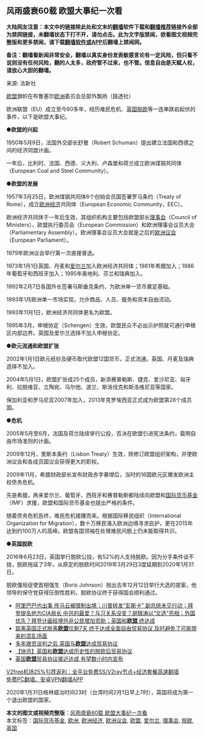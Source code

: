  <h2>风雨盛衰60载 欧盟大事纪一次看</h2> <p class="notice"><b>大陆网友注意：本文中的链接除此处和文末的<a href="https://github.com/bannedbook/fanqiang" >翻墙</a>软件下载和<a href="https://github.com/killgcd/justmysocks/blob/master/README.md">翻墙推荐</a>链接外全部为禁网链接，未翻墙状态下打不开，请勿点击。此为文字版禁闻，欲看图文视频完整版和更多禁闻，请下载<a href="https://github.com/bannedbook/fanqiang">翻墙软件或APP</a>后翻墙上禁闻网。</p><p>备注：翻墙看新闻非常安全，翻墙以真实身份发表敏感言论有一定风险，但只看不说则没有任何风险，翻的人太多，政府管不过来，也不管。信息自由是天赋人权，请放心大胆的翻墙。</b></p>  <div class="entry"> <p>来源:&nbsp;法新社                                                </p> <p><a href="https://www.bannedbook.org/bnews/tag/%e6%ac%a7%e7%9b%9f/" class="st_tag internal_tag" rel="tag" title="标签 欧盟 下的日志">欧盟</a>旗帜在布鲁塞尔<a href="https://www.bannedbook.org/bnews/tag/%e6%ac%a7%e6%b4%b2/" class="st_tag internal_tag" rel="tag" title="标签 欧洲 下的日志">欧洲</a>委员会总部外飘扬（路透社）</p> <p>欧洲联盟（EU）成立至今60多年，经历难民危机、<a href="https://www.bannedbook.org/bnews/tag/%e8%8b%b1%e5%9b%bd/" class="st_tag internal_tag" rel="tag" title="标签 英国 下的日志">英国</a><a href="https://www.bannedbook.org/bnews/tag/%E8%84%B1%E6%AC%A7/" class="st_tag internal_tag" rel="tag" title="标签 脱欧 下的日志">脱欧</a>等一连串跌宕起伏的事件，以下是欧盟大事纪。</p> <p><strong>●欧盟的兴起</strong></p> <p>1950年5月9日，法国外交部长舒曼（Robert Schuman）提出建立法国和西德之间的经济同盟计画。</p> <p>一年后，比利时、法国、西德、义大利、卢森堡和荷兰成立欧洲煤钢共同体（European Coal and Steel Community）。</p> <p><strong>●欧盟的发展</strong></p>  <p>1957年3月25日，欧洲煤钢共同体6个创始会员国签署罗马条约（Treaty of Rome），成立<a href="https://www.bannedbook.org/bnews/tag/%E6%AC%A7%E6%B4%B2%E7%BB%8F%E6%B5%8E/" class="st_tag internal_tag" rel="tag" title="标签 欧洲经济 下的日志">欧洲经济</a>共同体（European Economic Community，EEC）。</p> <p>欧洲经济共同体于一年后生效，其组织机构主要包括欧盟部长<a href="https://www.bannedbook.org/bnews/tag/%E7%90%86%E4%BA%8B%E4%BC%9A/" class="st_tag internal_tag" rel="tag" title="标签 理事会 下的日志">理事会</a>（Council of Ministers）、欧盟执行委员会（European Commission）和欧洲理事会议员大会（Parliamentary Assembly）。欧洲理事会议员大会就是之后的<a href="https://www.bannedbook.org/bnews/tag/%E6%AC%A7%E6%B4%B2%E8%AE%AE%E4%BC%9A/" class="st_tag internal_tag" rel="tag" title="标签 欧洲议会 下的日志">欧洲议会</a>（European Parliament）。</p> <p>1979年欧洲议会举行第一次直接普选。</p> <p>1973年1月1日英国、丹麦和<a href="https://www.bannedbook.org/bnews/tag/%e7%88%b1%e5%b0%94%e5%85%b0/" class="st_tag internal_tag" rel="tag" title="标签 爱尔兰 下的日志">爱尔兰</a>加入欧洲经济共同体；1981年希腊加入；1986年葡萄牙和西班牙加入；1995年奥地利、芬兰和瑞典加入。</p> <p>1992年2月7日各国外长签署马斯垂克条约，为欧洲单一货币奠定基础。</p> <p>1993年1月欧洲单一市场实现，允许商品、人员、服务和资本自由流动。</p> <p>1993年11月1日，欧洲经济共同体更名为欧盟。</p>  <p>1995年3月，申根协定（Schengen）生效，欧盟民众不必出示护照就可通行申根区内部边界。英国及爱尔兰选择不加入申根协定。</p> <p><strong>●欧元流通和欧盟扩张</strong></p> <p>2002年1月1日欧元纸钞及硬币取代欧盟12国货币，正式流通。英国、丹麦及瑞典选择不加入。</p> <p>2004年5月1日，欧盟扩张成25个成员，新添赛普勒斯、捷克、爱沙尼亚、匈牙利、拉脱维亚、立陶宛、马尔他、波兰、斯洛伐克和斯洛维尼亚等国家。</p> <p>保加利亚和罗马尼亚2007年加入，2013年克罗埃西亚正式成为欧盟第28个成员国。</p> <p><strong>●危机</strong></p> <p>2005年5月至6月，法国及荷兰陆续举行公投，否决在欧盟引进宪法条约，载明自由市场准则的计画。</p>  <p>2009年12月，里斯本条约（Lisbon Treaty）生效，除修订欧盟组织架构，并使欧洲议会和各成员国议会获得更大的职权。</p> <p>2009年11月，希腊财政部长宣布财政赤字暴增后，当时的16国欧元区爆发欧洲主权债务危机。</p> <p>先是希腊，再来爱尔兰、葡萄牙、西班牙和赛普勒斯都陆续向欧盟和<a href="https://www.bannedbook.org/bnews/tag/%E5%9B%BD%E9%99%85%E8%B4%A7%E5%B8%81%E5%9F%BA%E9%87%91/" class="st_tag internal_tag" rel="tag" title="标签 国际货币基金 下的日志">国际货币基金</a>（IMF）求援，欧盟和国际货币基金也提出严格的条件。</p> <p>随着债务危机告终，难民危机接踵而来。根据国际移民组织（International Organization for Migration），数十万移民涌入欧洲边境寻求庇护，更在2015年达到约100万人的高峰。欧盟各国领袖在处理难民问题上仍未能取得共识。</p> <p><strong>●英国脱欧</strong></p> <p>2016年6月23日，英国举行脱欧公投，有52%的人支持脱欧。因为分手条件谈不拢，脱欧拖延了3年，从原定的脱欧时间2019年3月29日3度延期到2020年1月31日。</p> <p>脱欧僵局促使首相强生（Boris Johnson）抛出去年12月12日举行大选的提案，他领导的保守党获得压倒性胜利，脱欧协议终于获得国会顺利通过。</p>  <ul class='op-related-articles' title='相关阅读'> <li><a href='https://www.bannedbook.org/bnews/bannedvideo/20201225/1454842.html' target='_blank'>阿里巴巴也出事 传马云被限制出境；川普转发“彭斯卡” 副总统未见行动；拜登提名他为CIA局长 中共的最爱？与习关系没变？胡锦涛以“文选”亮相；外国优先？拜登计画给境外非公民增加资助；英国和<b>欧盟</b> 终达成</a></li> <li><a href='https://www.bannedbook.org/bnews/bannedvideo/20201225/1454547.html' target='_blank'>距离英国正式脱离<b>欧盟</b>仅剩7天 终于达成全面自由贸易协议 及时避免了可能带来的混乱场面</a></li> <li><a href='https://www.bannedbook.org/bnews/worldnews/20201225/1454497.html' target='_blank'>多年艰苦谈判之后 英国与<b>欧盟</b>达成贸易协议</a></li> <li><a href='https://www.bannedbook.org/bnews/comments/20201224/1454362.html' target='_blank'>【快讯】英国和<b>欧盟</b>达成历史性的脱欧后贸易协议</a></li> <li><a href='https://www.bannedbook.org/bnews/comments/20201224/1454111.html' target='_blank'>英国<b>欧盟</b>贸易协议接近达成 有望数小时内宣布</a></li> </ul> <p class="texttj"> <a href="https://www.bannedbook.org/forum23/topic22702.html" target="_blank">V2free机场25%引荐返利：全平台免费SS/V2ray节点+经济套餐高速翻墙</a><br/> <a href="https://github.com/bannedbook/fanqiang/wiki/%E7%A6%81%E9%97%BB%E7%BD%91%E5%AE%89%E5%8D%93%E7%BF%BB%E5%A2%99%E6%96%B0%E9%97%BBAPP" target="_blank">免费PC翻墙、安卓VPN翻墙APP</a></p><p>2020年1月31日格林威治时间23时（台湾时间2月1日早上7时），英国将成为第一个退出欧盟的国家。</p><a name='sharetosocial'></a>       <div><b>本文的图文或视频完整版</b>：<a href='https://www.bannedbook.org/bnews/cbnews/20201225/1454937.html'>风雨盛衰60载 欧盟大事纪一次看</a></div>  </div><!--END ENTRY--> <div class="postfooter"> <div>本文标签：<a href="https://www.bannedbook.org/bnews/tag/%E5%9B%BD%E9%99%85%E8%B4%A7%E5%B8%81%E5%9F%BA%E9%87%91/" rel="tag">国际货币基金</a>, <a href="https://www.bannedbook.org/bnews/tag/%e6%ac%a7%e6%b4%b2/" rel="tag">欧洲</a>, <a href="https://www.bannedbook.org/bnews/tag/%E6%AC%A7%E6%B4%B2%E7%BB%8F%E6%B5%8E/" rel="tag">欧洲经济</a>, <a href="https://www.bannedbook.org/bnews/tag/%E6%AC%A7%E6%B4%B2%E8%AE%AE%E4%BC%9A/" rel="tag">欧洲议会</a>, <a href="https://www.bannedbook.org/bnews/tag/%e6%ac%a7%e7%9b%9f/" rel="tag">欧盟</a>, <a href="https://www.bannedbook.org/bnews/tag/%e7%88%b1%e5%b0%94%e5%85%b0/" rel="tag">爱尔兰</a>, <a href="https://www.bannedbook.org/bnews/tag/%E7%90%86%E4%BA%8B%E4%BC%9A/" rel="tag">理事会</a>, <a href="https://www.bannedbook.org/bnews/tag/%E8%84%B1%E6%AC%A7/" rel="tag">脱欧</a>, <a href="https://www.bannedbook.org/bnews/tag/%e8%8b%b1%e5%9b%bd/" rel="tag">英国</a></div>  </div><!--END POSTFOOTER--> 